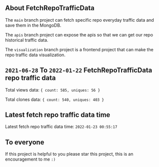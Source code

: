 ## About FetchRepoTrafficData

The `main` branch project can fetch specific repo everyday traffic data and save them in the MongoDB.

The `apis` branch project can expose the apis so that we can get our repo historical traffic data.

The `visualization` branch project is a frontend project that can make the repo traffic data visualization.

## `2021-06-28` To `2022-01-22` FetchRepoTrafficData repo traffic data

Total views data: `{ count: 585, uniques: 56 }`

Total clones data: `{ count: 540, uniques: 403 }`

## Latest fetch repo traffic data time

Latest fetch repo traffic data time: `2022-01-23 00:55:17`

## To everyone

If this project is helpful to you please star this project, this is an encouragement to me `:)`



